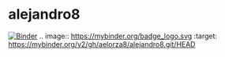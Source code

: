 # alejandro8
[![Binder](https://mybinder.org/badge_logo.svg)](https://mybinder.org/v2/gh/aelorza8/alejandro8.git/HEAD)
.. image:: https://mybinder.org/badge_logo.svg
 :target: https://mybinder.org/v2/gh/aelorza8/alejandro8.git/HEAD
